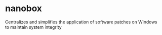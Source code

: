 # nanobox
Centralizes and simplifies the application of software patches on Windows to maintain system integrity
